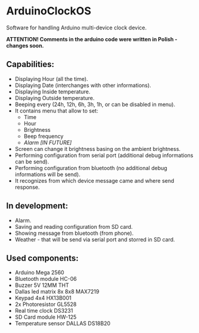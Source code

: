 # ArduinoClockOS
Software for handling Arduino multi-device clock device.

**ATTENTION! Comments in the arduino code were written in Polish - changes soon.**

## Capabilities:

- Displaying Hour (all the time).
- Displaying Date (interchanges with other informations).
- Displaying Inside temperature.
- Displaying Outside temperature.
- Beeping every (24h, 12h, 6h, 3h, 1h, or can be disabled in menu).
- It contains menu that allow to set:
  - Time
  - Hour
  - Brightness
  - Beep frequency
  - *Alarm [IN FUTURE]*
- Screen can change it brightness basing on the ambient brightness.
- Performing configuration from serial port (additional debug informations can be send).
- Performing configuration from bluetooth (no additional debug informations will be send).
- It recognizes from which device message came and where send response.

## In development:

- Alarm.
- Saving and reading configuration from SD card.
- Showing message from bluetooth (from phone).
- Weather - that will be send via serial port and storred in SD card.

## Used components:

- Arduino Mega 2560
- Bluetooth module HC-06
- Buzzer 5V 12MM THT
- Dallas led matrix 8x 8x8 MAX7219
- Keypad 4x4 HX13B001
- 2x Photoresistor GL5528
- Real time clock DS3231
- SD Card module HW-125
- Temperature sensor DALLAS DS18B20
